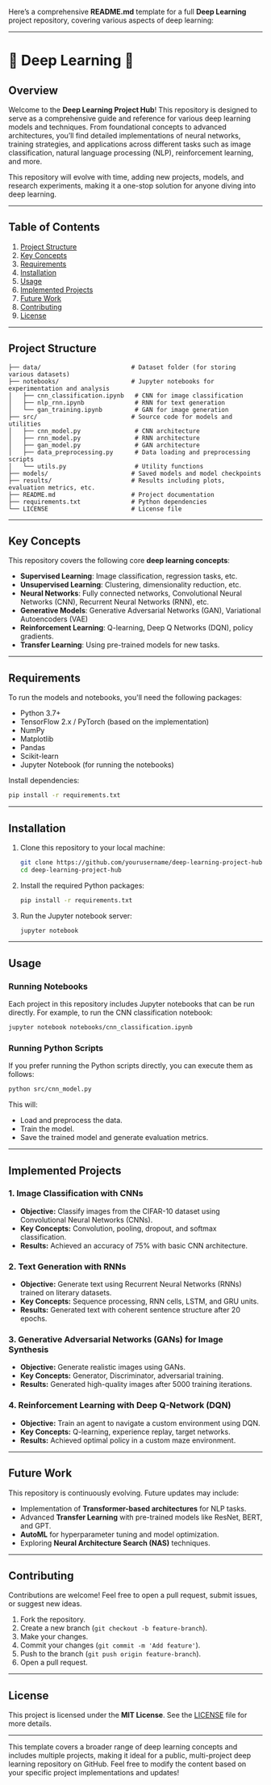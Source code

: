 Here’s a comprehensive **README.md** template for a full **Deep Learning** project repository, covering various aspects of deep learning:

---

# 🧠 Deep Learning 🚀

## Overview
Welcome to the **Deep Learning Project Hub**! This repository is designed to serve as a comprehensive guide and reference for various deep learning models and techniques. From foundational concepts to advanced architectures, you’ll find detailed implementations of neural networks, training strategies, and applications across different tasks such as image classification, natural language processing (NLP), reinforcement learning, and more.

This repository will evolve with time, adding new projects, models, and research experiments, making it a one-stop solution for anyone diving into deep learning.

---

## Table of Contents
1. [Project Structure](#project-structure)
2. [Key Concepts](#key-concepts)
3. [Requirements](#requirements)
4. [Installation](#installation)
5. [Usage](#usage)
6. [Implemented Projects](#implemented-projects)
7. [Future Work](#future-work)
8. [Contributing](#contributing)
9. [License](#license)

---

## Project Structure
```
├── data/                         # Dataset folder (for storing various datasets)
├── notebooks/                    # Jupyter notebooks for experimentation and analysis
│   ├── cnn_classification.ipynb   # CNN for image classification
│   ├── nlp_rnn.ipynb              # RNN for text generation
│   └── gan_training.ipynb         # GAN for image generation
├── src/                          # Source code for models and utilities
│   ├── cnn_model.py               # CNN architecture
│   ├── rnn_model.py               # RNN architecture
│   ├── gan_model.py               # GAN architecture
│   ├── data_preprocessing.py      # Data loading and preprocessing scripts
│   └── utils.py                   # Utility functions
├── models/                       # Saved models and model checkpoints
├── results/                      # Results including plots, evaluation metrics, etc.
├── README.md                     # Project documentation
├── requirements.txt              # Python dependencies
└── LICENSE                       # License file
```

---

## Key Concepts
This repository covers the following core **deep learning concepts**:
- **Supervised Learning**: Image classification, regression tasks, etc.
- **Unsupervised Learning**: Clustering, dimensionality reduction, etc.
- **Neural Networks**: Fully connected networks, Convolutional Neural Networks (CNN), Recurrent Neural Networks (RNN), etc.
- **Generative Models**: Generative Adversarial Networks (GAN), Variational Autoencoders (VAE)
- **Reinforcement Learning**: Q-learning, Deep Q Networks (DQN), policy gradients.
- **Transfer Learning**: Using pre-trained models for new tasks.

---

## Requirements
To run the models and notebooks, you'll need the following packages:
- Python 3.7+
- TensorFlow 2.x / PyTorch (based on the implementation)
- NumPy
- Matplotlib
- Pandas
- Scikit-learn
- Jupyter Notebook (for running the notebooks)

Install dependencies:
```bash
pip install -r requirements.txt
```

---

## Installation
1. Clone this repository to your local machine:
   ```bash
   git clone https://github.com/yourusername/deep-learning-project-hub.git
   cd deep-learning-project-hub
   ```

2. Install the required Python packages:
   ```bash
   pip install -r requirements.txt
   ```

3. Run the Jupyter notebook server:
   ```bash
   jupyter notebook
   ```

---

## Usage
### Running Notebooks
Each project in this repository includes Jupyter notebooks that can be run directly. For example, to run the CNN classification notebook:
```bash
jupyter notebook notebooks/cnn_classification.ipynb
```

### Running Python Scripts
If you prefer running the Python scripts directly, you can execute them as follows:
```bash
python src/cnn_model.py
```

This will:
- Load and preprocess the data.
- Train the model.
- Save the trained model and generate evaluation metrics.

---

## Implemented Projects

### 1. Image Classification with CNNs
- **Objective:** Classify images from the CIFAR-10 dataset using Convolutional Neural Networks (CNNs).
- **Key Concepts:** Convolution, pooling, dropout, and softmax classification.
- **Results:** Achieved an accuracy of 75% with basic CNN architecture.

### 2. Text Generation with RNNs
- **Objective:** Generate text using Recurrent Neural Networks (RNNs) trained on literary datasets.
- **Key Concepts:** Sequence processing, RNN cells, LSTM, and GRU units.
- **Results:** Generated text with coherent sentence structure after 20 epochs.

### 3. Generative Adversarial Networks (GANs) for Image Synthesis
- **Objective:** Generate realistic images using GANs.
- **Key Concepts:** Generator, Discriminator, adversarial training.
- **Results:** Generated high-quality images after 5000 training iterations.

### 4. Reinforcement Learning with Deep Q-Network (DQN)
- **Objective:** Train an agent to navigate a custom environment using DQN.
- **Key Concepts:** Q-learning, experience replay, target networks.
- **Results:** Achieved optimal policy in a custom maze environment.

---

## Future Work
This repository is continuously evolving. Future updates may include:
- Implementation of **Transformer-based architectures** for NLP tasks.
- Advanced **Transfer Learning** with pre-trained models like ResNet, BERT, and GPT.
- **AutoML** for hyperparameter tuning and model optimization.
- Exploring **Neural Architecture Search (NAS)** techniques.

---

## Contributing
Contributions are welcome! Feel free to open a pull request, submit issues, or suggest new ideas.

1. Fork the repository.
2. Create a new branch (`git checkout -b feature-branch`).
3. Make your changes.
4. Commit your changes (`git commit -m 'Add feature'`).
5. Push to the branch (`git push origin feature-branch`).
6. Open a pull request.

---

## License
This project is licensed under the **MIT License**. See the [LICENSE](LICENSE) file for more details.

---

This template covers a broader range of deep learning concepts and includes multiple projects, making it ideal for a public, multi-project deep learning repository on GitHub. Feel free to modify the content based on your specific project implementations and updates!
